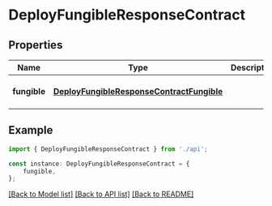 # DeployFungibleResponseContract


## Properties

Name | Type | Description | Notes
------------ | ------------- | ------------- | -------------
**fungible** | [**DeployFungibleResponseContractFungible**](DeployFungibleResponseContractFungible.md) |  | [optional] [default to undefined]

## Example

```typescript
import { DeployFungibleResponseContract } from './api';

const instance: DeployFungibleResponseContract = {
    fungible,
};
```

[[Back to Model list]](../README.md#documentation-for-models) [[Back to API list]](../README.md#documentation-for-api-endpoints) [[Back to README]](../README.md)
